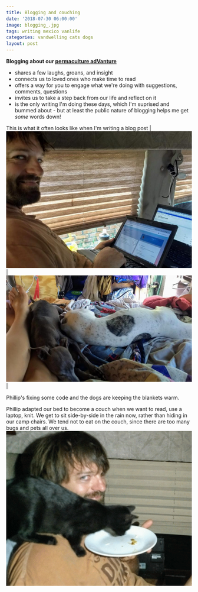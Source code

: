 ```yaml
---
title: Blogging and couching
date: '2018-07-30 06:00:00'
image: blogging_.jpg
tags: writing mexico vanlife
categories: vandwelling cats dogs
layout: post
---
```


**Blogging about our [permaculture adVanture](https://reverdecer.annalisagross.com/2018/06/20/what-is-permaculture/)**
* shares a few laughs, groans, and insight
* connects us to loved ones who make time to read
* offers a way for you to engage what we're doing with suggestions, comments, questions
* invites us to take a step back from our life and reflect on it
* is the only writing I'm doing these days, which I'm suprised and bummed about - but at least the public nature of blogging helps me get *some* words down!

This is what it often looks like when I'm writing a blog post
| [![](/images/blogging_.jpg)](/images/blogging.jpg) | [![](/images/blogging2_.jpg)](/images/blogging2.jpg) |

Phillip's fixing some code and the dogs are keeping the blankets warm.

Phillip adapted our bed to become a couch when we want to read, use a laptop, knit. We get to sit side-by-side in the rain now, rather than hiding in our camp chairs. We tend not to eat on the couch, since there are too many bugs and pets all over us.
![](/images/platewalking.gif)